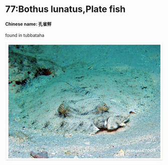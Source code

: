 # 77:Bothus lunatus,Plate fish

#### Chinese name: 孔雀鲆

found in tubbataha

![](../../.gitbook/assets/bothus-lunatus.jpg)

